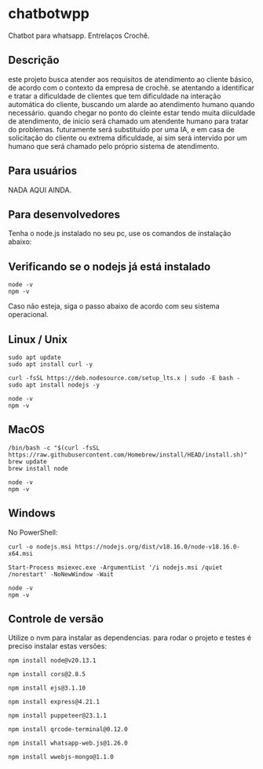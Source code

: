# chatbotwpp
Chatbot para whatsapp. Entrelaços Crochê.

## Descrição

este projeto busca atender aos requisitos de atendimento ao cliente básico, de acordo com o contexto da empresa de crochê.
se atentando a identificar e tratar a dificuldade de clientes que tem dificuldade na interação automática do cliente,
buscando um alarde ao atendimento humano quando necessário.
quando chegar no ponto do cleinte estar tendo muita diiculdade de atendimento, de inicio será chamado um atendente humano
para tratar do problemas. futuramente será substituído por uma IA, e em casa de solicitação do cliente ou  extrema 
dificuldade, ai sim será intervido por um humano que será chamado pelo próprio sistema de atendimento.

## Para usuários

NADA AQUI AINDA.

## Para desenvolvedores

Tenha o node.js instalado no seu pc, use os comandos de instalação abaixo:

## Verificando se o nodejs já está instalado

```
node -v
npm -v
```

Caso não esteja, siga o passo abaixo de acordo com seu sistema operacional.

## Linux / Unix

```
sudo apt update
sudo apt install curl -y
```
```
curl -fsSL https://deb.nodesource.com/setup_lts.x | sudo -E bash -
sudo apt install nodejs -y
```
```
node -v
npm -v
```

## MacOS
```
/bin/bash -c "$(curl -fsSL https://raw.githubusercontent.com/Homebrew/install/HEAD/install.sh)"
brew update
brew install node
```
```
node -v
npm -v
```

## Windows

No PowerShell:

```
curl -o nodejs.msi https://nodejs.org/dist/v18.16.0/node-v18.16.0-x64.msi
``` 
```
Start-Process msiexec.exe -ArgumentList '/i nodejs.msi /quiet /norestart' -NoNewWindow -Wait
```
```
node -v
npm -v
```


## Controle de versão

Utilize o nvm para instalar as dependencias.
para rodar o projeto e testes é preciso instalar estas versões:

```
npm install node@v20.13.1
```
```
npm install cors@2.8.5
```
```
npm install ejs@3.1.10
```
```
npm install express@4.21.1
```
```
npm install puppeteer@23.1.1
```
```
npm install qrcode-terminal@0.12.0
```
```
npm install whatsapp-web.js@1.26.0
```
```
npm install wwebjs-mongo@1.1.0
```
